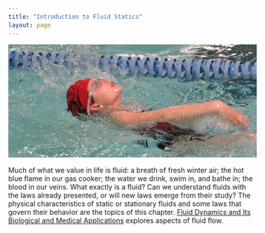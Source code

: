 ```yaml
---
title: "Introduction to Fluid Statics"
layout: page
---
```



 ![A swimmer in a pool doing the backstroke.](../resources/Figure_12_00_01a_D.jpg "The fluid essential to all life has a beauty of its own. It also helps support the weight of this swimmer. (credit: Terren, Wikimedia Commons)")

Much of what we value in life is fluid: a breath of fresh winter air; the hot blue flame in our gas cooker; the water we drink, swim in, and bathe in; the blood in our veins. What exactly is a fluid? Can we understand fluids with the laws already presented, or will new laws emerge from their study? The physical characteristics of static or stationary fluids and some laws that govern their behavior are the topics of this chapter. [Fluid Dynamics and Its Biological and Medical Applications](/m42204) explores aspects of fluid flow.
